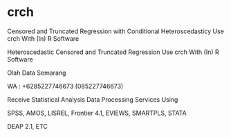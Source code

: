 # crch
Censored and Truncated Regression with Conditional Heteroscedasticy Use crch With (In) R Software

Heteroscedastic Censored and Truncated Regression Use crch With (In) R Software

Olah Data Semarang

WA : +6285227746673 (085227746673)

Receive Statistical Analysis Data Processing Services Using

SPSS, AMOS, LISREL, Frontier 4.1, EVIEWS, SMARTPLS, STATA

DEAP 2.1, ETC
